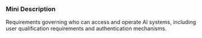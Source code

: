 ### Mini Description

Requirements governing who can access and operate AI systems, including user qualification requirements and authentication mechanisms.
